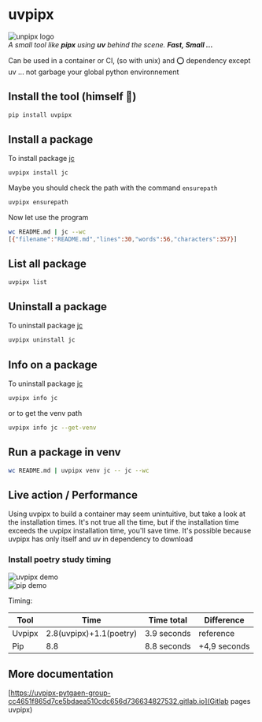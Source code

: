 # uvpipx

![unpipx logo](https://gitlab.com/pytgaen-group/uvpipx/-/raw/main/uvpipx_logo.jpg)  
_A small tool like **pipx** using **uv** behind the scene._ _**Fast, Small ...**_

Can be used in a container or CI, (so with unix) and ⭕ dependency except uv ... not garbage your global python environnement

## Install the tool (himself 🎉)

```bash
pip install uvpipx
```

## Install a package

To install package [jc](https://pypi.org/project/jc/)

```bash
uvpipx install jc
```

Maybe you should check the path with the command `ensurepath`

```bash
uvpipx ensurepath
```

Now let use the program

```bash
wc README.md | jc --wc
[{"filename":"README.md","lines":30,"words":56,"characters":357}]
```

## List all package

```bash
uvpipx list
```

## Uninstall a package

To uninstall package [jc](https://pypi.org/project/jc/)

```bash
uvpipx uninstall jc
```

## Info on a package

To uninstall package [jc](https://pypi.org/project/jc/)

```bash
uvpipx info jc
```

or to get the venv path

```bash
uvpipx info jc --get-venv
```

## Run a package in venv

```bash
wc README.md | uvpipx venv jc -- jc --wc 
```

## Live action / Performance

Using uvpipx to build a container may seem unintuitive, but take a look at the installation times.
It's not true all the time, but if the installation time exceeds the uvpipx installation time, you'll save time.
It's possible because uvpipx has only itself and uv in dependency to download

### Install poetry study timing

![uvpipx demo](https://gitlab.com/pytgaen-group/uvpipx/-/raw/main/docs/assets/perf_uvpipx_poetry.png)  
![pip demo](https://gitlab.com/pytgaen-group/uvpipx/-/raw/main/docs/assets/perf_pip_poetry.png)  

Timing:

Tool| Time | Time total | Difference
---------|----------|---------|---------
 Uvpipx | 2.8(uvpipx)+1.1(poetry) | 3.9 seconds | reference
 Pip | 8.8 | 8.8 seconds | +4,9 seconds



## More documentation

[https://uvpipx-pytgaen-group-cc4651f865d7ce5bdaea510cdc656d736634827532.gitlab.io](Gitlab pages uvpipx)
